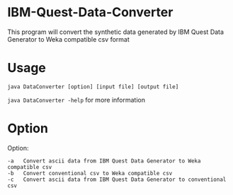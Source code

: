 # IBM-Quest-Data-Converter
This program will convert the synthetic data generated by IBM Quest Data Generator to Weka compatible csv format

# Usage
`java DataConverter [option] [input file] [output file]`

`java DataConverter -help` for more information

# Option
Option:

	-a	 Convert ascii data from IBM Quest Data Generator to Weka compatible csv
	-b	 Convert conventional csv to Weka compatible csv
	-c	 Convert ascii data from IBM Quest Data Generator to conventional csv
